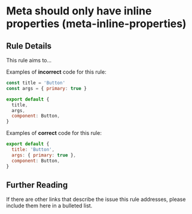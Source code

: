 # Meta should only have inline properties (meta-inline-properties)

<!-- RULE-CATEGORIES:START -->
<!-- RULE-LIST:END -->

## Rule Details

This rule aims to...

Examples of **incorrect** code for this rule:

```js
const title = 'Button'
const args = { primary: true }

export default {
  title,
  args,
  component: Button,
}
```

Examples of **correct** code for this rule:

```js
export default {
  title: 'Button',
  args: { primary: true },
  component: Button,
}
```

## Further Reading

If there are other links that describe the issue this rule addresses, please include them here in a bulleted list.
